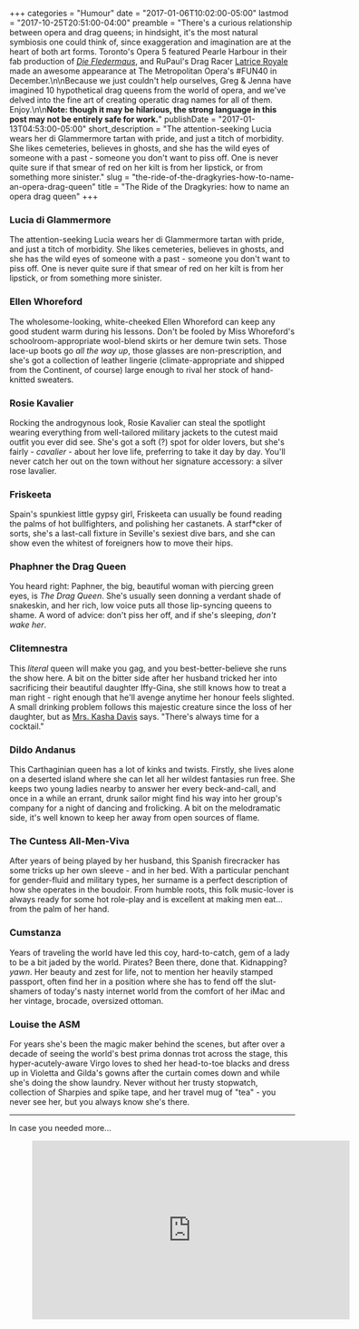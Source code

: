 +++
categories = "Humour"
date = "2017-01-06T10:02:00-05:00"
lastmod = "2017-10-25T20:51:00-04:00"
preamble = "There's a curious relationship between opera and drag queens; in hindsight, it's the most natural symbiosis one could think of, since exaggeration and imagination are at the heart of both art forms. Toronto's Opera 5 featured Pearle Harbour in their fab production of [*Die Fledermaus*](/die-fledermaus-die-fleder-fabulous/), and RuPaul's Drag Racer [Latrice Royale](https://www.instagram.com/p/BNiIxZeB0bE/) made an awesome appearance at The Metropolitan Opera's #FUN40 in December.\n\nBecause we just couldn't help ourselves, Greg & Jenna have imagined 10 hypothetical drag queens from the world of opera, and we've delved into the fine art of creating operatic drag names for all of them. Enjoy.\n\n**Note: though it may be hilarious, the strong language in this post may not be entirely safe for work.**"
publishDate = "2017-01-13T04:53:00-05:00"
short_description = "The attention-seeking Lucia wears her di Glammermore tartan with pride, and just a titch of morbidity. She likes cemeteries, believes in ghosts, and she has the wild eyes of someone with a past - someone you don&#039;t want to piss off. One is never quite sure if that smear of red on her kilt is from her lipstick, or from something more sinister."
slug = "the-ride-of-the-dragkyries-how-to-name-an-opera-drag-queen"
title = "The Ride of the Dragkyries: how to name an opera drag queen"
+++

### Lucia di Glammermore

The attention-seeking Lucia wears her di Glammermore tartan with pride, and just a titch of morbidity. She likes cemeteries, believes in ghosts, and she has the wild eyes of someone with a past - someone you don't want to piss off. One is never quite sure if that smear of red on her kilt is from her lipstick, or from something more sinister.

### Ellen Whoreford

The wholesome-looking, white-cheeked Ellen Whoreford can keep any good student warm during his lessons. Don't be fooled by Miss Whoreford's schoolroom-appropriate wool-blend skirts or her demure twin sets. Those lace-up boots go *all the way up*, those glasses are non-prescription, and she's got a collection of leather lingerie (climate-appropriate and shipped from the Continent, of course) large enough to rival her stock of hand-knitted sweaters.

### Rosie Kavalier

Rocking the androgynous look, Rosie Kavalier can steal the spotlight wearing everything from well-tailored military jackets to the cutest maid outfit you ever did see. She's got a soft (?) spot for older lovers, but she's fairly - *cavalier* - about her love life, preferring to take it day by day. You'll never catch her out on the town without her signature accessory: a silver rose lavalier.

### Friskeeta

Spain's spunkiest little gypsy girl, Friskeeta can usually be found reading the palms of hot bullfighters, and polishing her castanets. A starf\*cker of sorts, she's a last-call fixture in Seville's sexiest dive bars, and she can show even the whitest of foreigners how to move their hips.

### Phaphner the Drag Queen

You heard right: Paphner, the big, beautiful woman with piercing green eyes, is *The Drag Queen*. She's usually seen donning a verdant shade of snakeskin, and her rich, low voice puts all those lip-syncing queens to shame. A word of advice: don't piss her off, and if she's sleeping, *don't wake her*.

### Clitemnestra

This *literal* queen will make you gag, and you best-better-believe she runs the show here. A bit on the bitter side after her husband tricked her into sacrificing their beautiful daughter Iffy-Gina, she still knows how to treat a man right - right enough that he'll avenge anytime her honour feels slighted. A small drinking problem follows this majestic creature since the loss of her daughter, but as [Mrs. Kasha Davis](http://kashadavis.com/KD/KD2010/Home.html) says. "There's always time for a cocktail." 

### Dildo Andanus

This Carthaginian queen has a lot of kinks and twists. Firstly, she lives alone on a deserted island where she can let all her wildest fantasies run free. She keeps two young ladies nearby to answer her every beck-and-call, and once in a while an errant, drunk sailor might find his way into her group's company for a night of dancing and frolicking. A bit on the melodramatic side, it's well known to keep her away from open sources of flame. 

### The Cuntess All-Men-Viva

After years of being played by her husband, this Spanish firecracker has some tricks up her own sleeve - and in her bed. With a particular penchant for gender-fluid and military types, her surname is a perfect description of how she operates in the boudoir. From humble roots, this folk music-lover is always ready for some hot role-play and is excellent at making men eat... from the palm of her hand. 

### Cumstanza

Years of traveling the world have led this coy, hard-to-catch, gem of a lady to be a bit jaded by the world. Pirates? Been there, done that. Kidnapping? *yawn*. Her beauty and zest for life, not to mention her heavily stamped passport, often find her in a position where she has to fend off the slut-shamers of today's nasty internet world from the comfort of her iMac and her vintage, brocade, oversized ottoman. 

### Louise the ASM

For years she's been the magic maker behind the scenes, but after over a decade of seeing the world's best prima donnas trot across the stage, this hyper-acutely-aware Virgo loves to shed her head-to-toe blacks and dress up in Violetta and Gilda's gowns after the curtain comes down and while she's doing the show laundry. Never without her trusty stopwatch, collection of Sharpies and spike tape, and her travel mug of "tea" - you never see her, but you always know she's there. 

***
In case you needed more...

<figure data-type="video">
<iframe src="https://www.facebook.com/plugins/video.php?href=https%3A%2F%2Fwww.facebook.com%2Fkqedarts%2Fvideos%2F1333197723419674%2F&show_text=0&width=560" width="560" height="315" style="border:none;overflow:hidden" scrolling="no" frameborder="0" allowTransparency="true" allowFullScreen="true"></iframe>
</figure>
